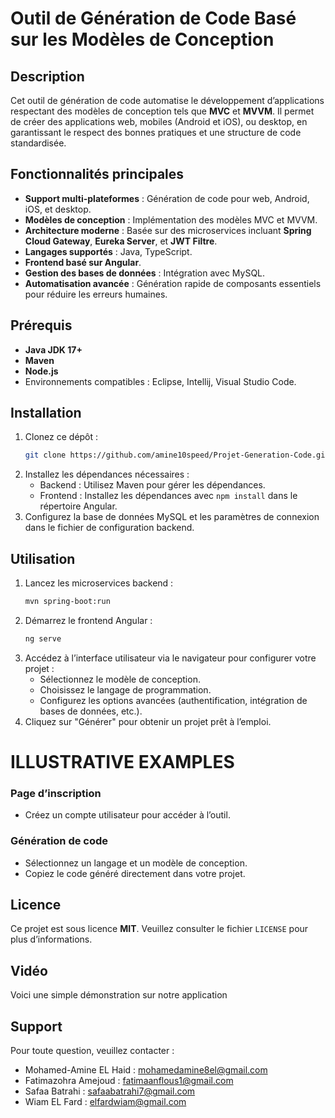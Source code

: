 # Outil de Génération de Code Basé sur les Modèles de Conception

## Description
Cet outil de génération de code automatise le développement d’applications respectant des modèles de conception tels que **MVC** et **MVVM**. Il permet de créer des applications web, mobiles (Android et iOS), ou desktop, en garantissant le respect des bonnes pratiques et une structure de code standardisée.

## Fonctionnalités principales
- **Support multi-plateformes** : Génération de code pour web, Android, iOS, et desktop.
- **Modèles de conception** : Implémentation des modèles MVC et MVVM.
- **Architecture moderne** : Basée sur des microservices incluant **Spring Cloud Gateway**, **Eureka Server**, et **JWT Filtre**.
- **Langages supportés** : Java, TypeScript.
- **Frontend basé sur Angular**.
- **Gestion des bases de données** : Intégration avec MySQL.
- **Automatisation avancée** : Génération rapide de composants essentiels pour réduire les erreurs humaines.

## Prérequis
- **Java JDK 17+**
- **Maven**
- **Node.js**
- Environnements compatibles : Eclipse, Intellij, Visual Studio Code.

## Installation
1. Clonez ce dépôt :
   ```bash
   git clone https://github.com/amine10speed/Projet-Generation-Code.git
   ```
2. Installez les dépendances nécessaires :
   - Backend : Utilisez Maven pour gérer les dépendances.
   - Frontend : Installez les dépendances avec `npm install` dans le répertoire Angular.
3. Configurez la base de données MySQL et les paramètres de connexion dans le fichier de configuration backend.

## Utilisation
1. Lancez les microservices backend :
   ```bash
   mvn spring-boot:run
   ```
2. Démarrez le frontend Angular :
   ```bash
   ng serve
   ```
3. Accédez à l’interface utilisateur via le navigateur pour configurer votre projet :
   - Sélectionnez le modèle de conception.
   - Choisissez le langage de programmation.
   - Configurez les options avancées (authentification, intégration de bases de données, etc.).
4. Cliquez sur "Générer" pour obtenir un projet prêt à l’emploi.

# ILLUSTRATIVE EXAMPLES
### Page d’inscription
- Créez un compte utilisateur pour accéder à l’outil.

### Génération de code
- Sélectionnez un langage et un modèle de conception.
- Copiez le code généré directement dans votre projet.


## Licence
Ce projet est sous licence **MIT**. Veuillez consulter le fichier `LICENSE` pour plus d’informations.

## Vidéo
Voici une simple démonstration sur notre application

## Support
Pour toute question, veuillez contacter : 
- Mohamed-Amine EL Haid : [mohamedamine8el@gmail.com](mailto:mohamedamine8el@gmail.com)
- Fatimazohra Amejoud : [fatimaanflous1@gmail.com](mailto:fatimaanflous1@gmail.com)
- Safaa Batrahi : [safaabatrahi7@gmail.com](mailto:safaabatrahi7@gmail.com)
- Wiam EL Fard : [elfardwiam@gmail.com](mailto:elfardwiam@gmail.com)
